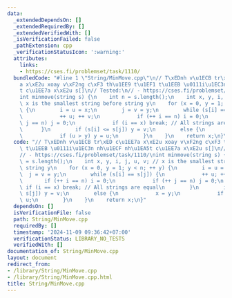 ```yaml
---
data:
  _extendedDependsOn: []
  _extendedRequiredBy: []
  _extendedVerifiedWith: []
  _isVerificationFailed: false
  _pathExtension: cpp
  _verificationStatusIcon: ':warning:'
  attributes:
    links:
    - https://cses.fi/problemset/task/1110/
  bundledCode: "#line 1 \"String/MinMove.cpp\"\n// T\xEDnh v\u1ECB tr\xED c\u1EE7\
    a x\xE2u xoay v\xF2ng c\xF3 th\u1EE9 t\u1EF1 t\u1EEB \u0111i\u1EC3n nh\u1ECF nh\u1EA5\
    t c\u1EE7a x\xE2u s[]\n// Tested:\n// - https://cses.fi/problemset/task/1110/\n\
    int minmove(string s) {\n    int n = s.length();\n    int x, y, i, j, u, v; //\
    \ x is the smallest string before string y\n    for (x = 0, y = 1; y < n; ++ y)\
    \ {\n        i = u = x;\n        j = v = y;\n        while (s[i] == s[j]) {\n\
    \            ++ u; ++ v;\n            if (++ i == n) i = 0;\n            if (++\
    \ j == n) j = 0;\n            if (i == x) break; // All strings are equal\n  \
    \      }\n        if (s[i] <= s[j]) y = v;\n        else {\n            x = y;\n\
    \            if (u > y) y = u;\n        }\n    }\n    return x;\n}\n"
  code: "// T\xEDnh v\u1ECB tr\xED c\u1EE7a x\xE2u xoay v\xF2ng c\xF3 th\u1EE9 t\u1EF1\
    \ t\u1EEB \u0111i\u1EC3n nh\u1ECF nh\u1EA5t c\u1EE7a x\xE2u s[]\n// Tested:\n\
    // - https://cses.fi/problemset/task/1110/\nint minmove(string s) {\n    int n\
    \ = s.length();\n    int x, y, i, j, u, v; // x is the smallest string before\
    \ string y\n    for (x = 0, y = 1; y < n; ++ y) {\n        i = u = x;\n      \
    \  j = v = y;\n        while (s[i] == s[j]) {\n            ++ u; ++ v;\n     \
    \       if (++ i == n) i = 0;\n            if (++ j == n) j = 0;\n           \
    \ if (i == x) break; // All strings are equal\n        }\n        if (s[i] <=\
    \ s[j]) y = v;\n        else {\n            x = y;\n            if (u > y) y =\
    \ u;\n        }\n    }\n    return x;\n}"
  dependsOn: []
  isVerificationFile: false
  path: String/MinMove.cpp
  requiredBy: []
  timestamp: '2024-11-09 09:36:42+07:00'
  verificationStatus: LIBRARY_NO_TESTS
  verifiedWith: []
documentation_of: String/MinMove.cpp
layout: document
redirect_from:
- /library/String/MinMove.cpp
- /library/String/MinMove.cpp.html
title: String/MinMove.cpp
---
```

